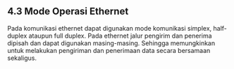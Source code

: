 ## 4.3 Mode Operasi Ethernet

Pada komunikasi ethernet dapat digunakan mode komunikasi simplex, half-duplex ataupun full duplex. Pada ethernet jalur pengirim dan penerima dipisah dan dapat digunakan masing-masing. Sehingga memungkinkan untuk melakukan pengiriman dan penerimaan data secara bersamaan sekaligus.





